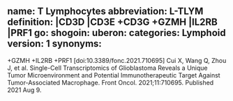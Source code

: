 name: T Lymphocytes
abbreviation: L-TLYM
definition: |CD3D |CD3E +CD3G +GZMH |IL2RB |PRF1
go: 
shogoin: 
uberon: 
categories: Lymphoid
version: 1 
synonyms:
---

+GZMH +IL2RB +PRF1
[doi:10.3389/fonc.2021.710695] Cui X, Wang Q, Zhou J, et al. Single-Cell Transcriptomics of Glioblastoma Reveals a Unique Tumor Microenvironment and Potential Immunotherapeutic Target Against Tumor-Associated Macrophage. Front Oncol. 2021;11:710695. Published 2021 Aug 9. 
